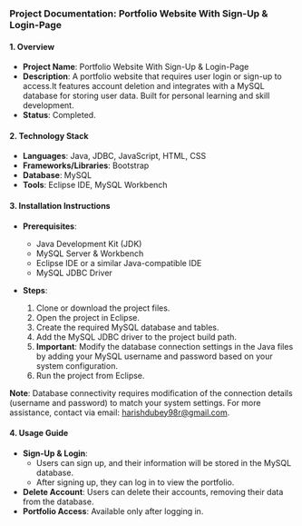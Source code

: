 ### Project Documentation: **Portfolio Website With Sign-Up & Login-Page**

#### 1. **Overview**
   - **Project Name**: Portfolio Website With Sign-Up & Login-Page
   - **Description**: A portfolio website that requires user login or sign-up to access.It features account deletion and integrates with a MySQL database for storing user data.
                      Built for personal learning and skill development.
   - **Status**: Completed.

#### 2. **Technology Stack**
   - **Languages**: Java, JDBC, JavaScript, HTML, CSS
   - **Frameworks/Libraries**: Bootstrap
   - **Database**: MySQL
   - **Tools**: Eclipse IDE, MySQL Workbench

#### 3. **Installation Instructions**
   - **Prerequisites**: 
     - Java Development Kit (JDK)
     - MySQL Server & Workbench
     - Eclipse IDE or a similar Java-compatible IDE
     - MySQL JDBC Driver

   - **Steps**:
     1. Clone or download the project files.
     2. Open the project in Eclipse.
     3. Create the required MySQL database and tables.
     4. Add the MySQL JDBC driver to the project build path.
     5. **Important**: Modify the database connection settings in the Java files by adding your MySQL username and password based on your system configuration.
     6. Run the project from Eclipse.

   **Note**: Database connectivity requires modification of the connection details (username and password) to match your system settings. 
     For more assistance, contact via email: harishdubey98r@gmail.com.

#### 4. **Usage Guide**
   - **Sign-Up & Login**: 
     - Users can sign up, and their information will be stored in the MySQL database.
     - After signing up, they can log in to view the portfolio.
   - **Delete Account**: Users can delete their accounts, removing their data from the database.
   - **Portfolio Access**: Available only after logging in.
